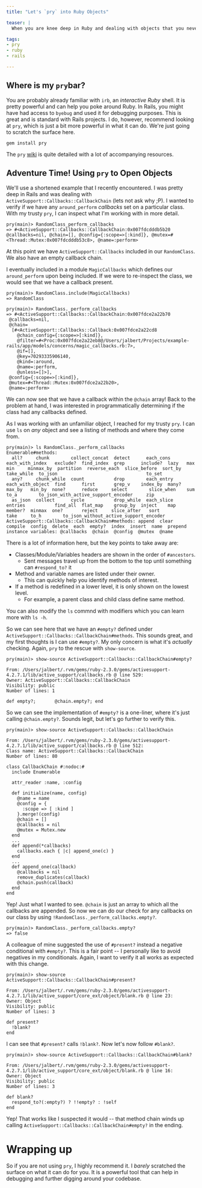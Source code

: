 ```yaml
---
title: "Let's `pry` into Ruby Objects"

teaser: |
  When you are knee deep in Ruby and dealing with objects that you never created it's sometimes a little daunting to trace everything back and figure it all out. Luckly there are a couple techniques in Ruby that can aid you. In particular, `pry` is an extreamly powerful tool that you should have in your toolbox.

tags:
- pry
- ruby
- rails

---
```


## Where is my `pry`bar?
You are probably already familiar with `irb`, an _interactive Ruby_ shell. It is pretty powerful and can help you poke around Ruby. In Rails, you might have had access to `byebug` and used it for debugging purposes. This is great and is standard with Rails projects. I do, however, recommend looking at `pry`, which is just a bit more powerful in what it can do. We're just going to scratch the surface here.

```
gem install pry
```

The `pry` [wiki](https://github.com/pry/pry/wiki) is quite detailed with a lot of accompanying resources.

## Adventure Time! Using `pry` to Open Objects
We'll use a shortened example that I recently encountered. I was pretty deep in Rails and was dealing with `ActiveSupport::Callbacks::CallbackChain` (lets not ask why ;P). I wanted to verify if we have any `around_perform` _callbacks_ set on a particular class. With my trusty `pry`, I can inspect what I'm working with in more detail.

```
pry(main)> RandomClass_perform_callbacks
=> #<ActiveSupport::Callbacks::CallbackChain:0x007fdcdddb5b20 @callbacks=nil, @chain=[], @config={:scope=>[:kind]}, @mutex=#<Thread::Mutex:0x007fdcdddb53c8>, @name=:perform>
```

At this point we have `ActiveSupport::Callbacks` included in our `RandomClass`. We also have an empty callback chain.

I eventually included in a module `MagicCallbacks` which defines our `around_perform` upon being included. If we were to re-inspect the class, we would see that we have a callback present.

```
pry(main)> RandomClass.include(MagicCallbacks)
=> RandomClass

pry(main)> RandomClass._perform_callbacks
=> #<ActiveSupport::Callbacks::CallbackChain:0x007fdce2a22b70
 @callbacks=nil,
 @chain=
  [#<ActiveSupport::Callbacks::Callback:0x007fdce2a22cd8
    @chain_config={:scope=>[:kind]},
    @filter=#<Proc:0x007fdce2a22eb8@/Users/jalbert/Projects/example-rails/app/models/concerns/magic_callbacks.rb:7>,
    @if=[],
    @key=70293335906140,
    @kind=:around,
    @name=:perform,
    @unless=[]>],
 @config={:scope=>[:kind]},
 @mutex=#<Thread::Mutex:0x007fdce2a22b20>,
 @name=:perform>
```

We can now see that we have a callback within the `@chain` array! Back to the problem at hand, I was interested in programmatically determining if the class had any callbacks defined.

As I was working with an unfamiliar object, I reached for my trusty `pry`. I can use `ls` on _any_ object and see a listing of methods and where they come from.

```
pry(main)> ls RandomClass._perform_callbacks
Enumerable#methods:
  all?     chunk        collect_concat  detect      each_cons   each_with_index   exclude?  find_index  grep      include?  lazy   max      min     minmax_by  partition  reverse_each  slice_before  sort_by  take_while  to_json                                 to_set
  any?     chunk_while  count           drop        each_entry  each_with_object  find      first       grep_v    index_by  many?  max_by   min_by  none?      reduce     select        slice_when    sum      to_a        to_json_with_active_support_encoder     zip
  as_json  collect      cycle           drop_while  each_slice  entries           find_all  flat_map    group_by  inject    map    member?  minmax  one?       reject     slice_after   sort          take     to_h        to_json_without_active_support_encoder
ActiveSupport::Callbacks::CallbackChain#methods: append  clear  compile  config  delete  each  empty?  index  insert  name  prepend
instance variables: @callbacks  @chain  @config  @mutex  @name
```

There is a lot of information here, but the key points to take away are:

* Classes/Module/Variables headers are shown in the order of `#ancestors`.
  * Sent messages travel up from the bottom to the top until something can `#respond_to?` it
* Method and variable names are listed under their owner.
  * This can quickly help you identify methods of interest.
* If a method is redefined in a lower level, it is only shown on the lowest level.
  * For example, a parent class and child class define same method.

You can also modify the `ls` commnd with modifiers which you can learn more with `ls -h`.

So we can see here that we have an `#empty?` defined under `ActiveSupport::Callbacks::CallbackChain#methods`. This sounds great, and my first thoughts is I can use `#empty?`. My only concern is what it's _actually_ checking. Again, `pry` to the rescue with `show-source`.

```
pry(main)> show-source ActiveSupport::Callbacks::CallbackChain#empty?

From: /Users/jalbert/.rvm/gems/ruby-2.3.0/gems/activesupport-4.2.7.1/lib/active_support/callbacks.rb @ line 529:
Owner: ActiveSupport::Callbacks::CallbackChain
Visibility: public
Number of lines: 1

def empty?;       @chain.empty?; end
```

So we can see the implementation of `#empty?` is a one-liner, where it's just calling `@chain.empty?`. Sounds legit, but let's go further to verify this.

```
pry(main)> show-source ActiveSupport::Callbacks::CallbackChain

From: /Users/jalbert/.rvm/gems/ruby-2.3.0/gems/activesupport-4.2.7.1/lib/active_support/callbacks.rb @ line 512:
Class name: ActiveSupport::Callbacks::CallbackChain
Number of lines: 80

class CallbackChain #:nodoc:#
  include Enumerable

  attr_reader :name, :config

  def initialize(name, config)
    @name = name
    @config = {
      :scope => [ :kind ]
    }.merge!(config)
    @chain = []
    @callbacks = nil
    @mutex = Mutex.new
  end
  ...
  def append(*callbacks)
    callbacks.each { |c| append_one(c) }
  end
  ...
  def append_one(callback)
    @callbacks = nil
    remove_duplicates(callback)
    @chain.push(callback)
  end
end
```

Yep! Just what I wanted to see. `@chain` is just an array to which all the callbacks are appended. So now we can do our check for any callbacks on our class by using `!RandomClass._perform_callbacks.empty?`.

```
pry(main)> RandomClass._perform_callbacks.empty?
=> false
```

A colleague of mine suggested the use of `#present?` instead a negative conditional with `#empty?`. This is a fair point -- I personally like to avoid negatives in my conditionals. Again, I want to verify it all works as expected with this change.

```
pry(main)> show-source ActiveSupport::Callbacks::CallbackChain#present?

From: /Users/jalbert/.rvm/gems/ruby-2.3.0/gems/activesupport-4.2.7.1/lib/active_support/core_ext/object/blank.rb @ line 23:
Owner: Object
Visibility: public
Number of lines: 3

def present?
  !blank?
end
```

I can see that `#present?` calls `!blank?`. Now let's now follow `#blank?`.

```
pry(main)> show-source ActiveSupport::Callbacks::CallbackChain#blank?

From: /Users/jalbert/.rvm/gems/ruby-2.3.0/gems/activesupport-4.2.7.1/lib/active_support/core_ext/object/blank.rb @ line 16:
Owner: Object
Visibility: public
Number of lines: 3

def blank?
  respond_to?(:empty?) ? !!empty? : !self
end
```

Yep! That works like I suspected it would -- that method chain winds up calling `ActiveSupport::Callbacks::CallbackChain#empty?` in the ending.

# Wrapping up

So if you are not using `pry`, I highly recommend it. I _barely_ scratched the surface on what it can do for you. It is a powerful tool that can help in debugging and further digging around your codebase.
